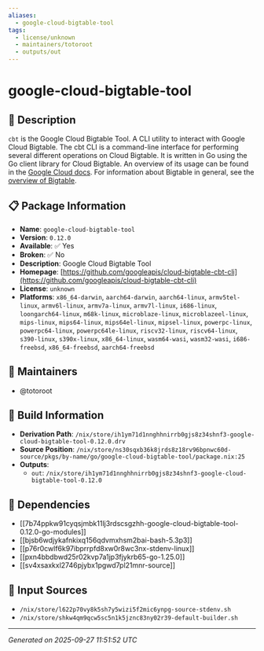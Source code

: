```yaml
---
aliases:
  - google-cloud-bigtable-tool
tags:
  - license/unknown
  - maintainers/totoroot
  - outputs/out
---
```


# google-cloud-bigtable-tool

## 📝 Description

`cbt` is the Google Cloud Bigtable Tool. A CLI utility to interact with Google Cloud Bigtable.
The cbt CLI is a command-line interface for performing several different operations on Cloud Bigtable.
It is written in Go using the Go client library for Cloud Bigtable.
An overview of its usage can be found in the [Google Cloud docs](https://cloud.google.com/bigtable/docs/cbt-overview).
For information about Bigtable in general, see the [overview of Bigtable](https://cloud.google.com/bigtable/docs/overview).


## 📋 Package Information

- **Name**: `google-cloud-bigtable-tool`
- **Version**: `0.12.0`
- **Available**: ✅ Yes
- **Broken**: ✅ No
- **Description**: Google Cloud Bigtable Tool
- **Homepage**: [https://github.com/googleapis/cloud-bigtable-cbt-cli](https://github.com/googleapis/cloud-bigtable-cbt-cli)
- **License**: `unknown`
- **Platforms**: `x86_64-darwin`, `aarch64-darwin`, `aarch64-linux`, `armv5tel-linux`, `armv6l-linux`, `armv7a-linux`, `armv7l-linux`, `i686-linux`, `loongarch64-linux`, `m68k-linux`, `microblaze-linux`, `microblazeel-linux`, `mips-linux`, `mips64-linux`, `mips64el-linux`, `mipsel-linux`, `powerpc-linux`, `powerpc64-linux`, `powerpc64le-linux`, `riscv32-linux`, `riscv64-linux`, `s390-linux`, `s390x-linux`, `x86_64-linux`, `wasm64-wasi`, `wasm32-wasi`, `i686-freebsd`, `x86_64-freebsd`, `aarch64-freebsd`
## 👥 Maintainers

- @totoroot


## 🔧 Build Information

- **Derivation Path**: `/nix/store/ih1ym71d1nnghhnirrb0gjs8z34shnf3-google-cloud-bigtable-tool-0.12.0.drv`
- **Source Position**: `/nix/store/ns30sqxb36k8jrds8z18rv96bpnwc60d-source/pkgs/by-name/go/google-cloud-bigtable-tool/package.nix:25`
- **Outputs**:
  - `out`:  `/nix/store/ih1ym71d1nnghhnirrb0gjs8z34shnf3-google-cloud-bigtable-tool-0.12.0`

## 🔗 Dependencies

- [[7b74ppkw91cyqsjmbk11lj3rdscsgzhh-google-cloud-bigtable-tool-0.12.0-go-modules]]
- [[bjsb6wdjykafnkixq156qdvmxhsm2bai-bash-5.3p3]]
- [[p76r0cwlf6k97ibprrpfd8xw0r8wc3nx-stdenv-linux]]
- [[pxn4bbdbwd25r02kvp7a1jp3fjykrb65-go-1.25.0]]
- [[sv4xsaxkxl2746pjybx1pgwd7pl21mnr-source]]

## 📁 Input Sources

- `/nix/store/l622p70vy8k5sh7y5wizi5f2mic6ynpg-source-stdenv.sh`
- `/nix/store/shkw4qm9qcw5sc5n1k5jznc83ny02r39-default-builder.sh`

---
*Generated on 2025-09-27 11:51:52 UTC*
